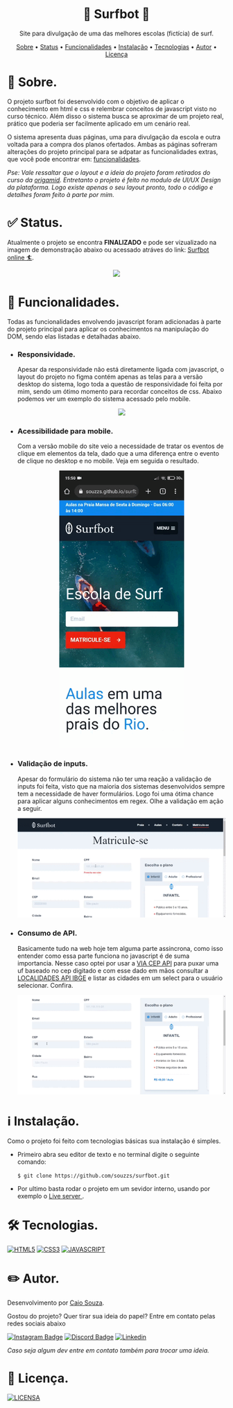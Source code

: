 <p><h1 align="center">🌊 Surfbot 🌊 </h1></p>
<p align="center">Site para divulgação de uma das melhores escolas (fictícia) de surf.</p>

<p align="center">
 <a href="#sobre">Sobre</a> •
  <a href="#status">Status</a> •
 <a href="#funcionalidades">Funcionalidades</a> • 
 <a href="#instalacao">Instalação</a> • 
 <a href="#tecnologias">Tecnologias</a> • 
 <a href="#autor">Autor</a> • 
 <a href="#licenca">Licença</a>
</p>

<div id="sobre">
  <h1>📎 Sobre. </h1>
  <p> O projeto surfbot foi desenvolvido com o objetivo de aplicar o conhecimento em html e css e relembrar conceitos de javascript visto no curso técnico. Além disso o  sistema busca se aproximar de um projeto real, prático que poderia ser facilmente aplicado em um cenário real.</p> 
  <p> O sistema apresenta duas páginas, uma para divulgação da escola e outra voltada para a compra dos planos ofertados. Ambas as páginas sofreram alterações do projeto principal para se adpatar as funcionalidades extras, que você pode encontrar em: <a href="#funcionalidades">funcionalidades</a>.
  </p>
  <p><em>Pse: Vale ressaltar que o layout e a ideia do projeto foram retirados do curso da <a href="https://www.origamid.com/">origamid</a>. Entretanto o projeto é feito no modulo de UI/UX Design da plataforma. Logo existe apenas o seu layout pronto, todo o código e detalhes foram feito à parte por mim.</em></p>
</div>
<div id="status">
  <h1>✅ Status.</h1>
  <p>Atualmente o projeto se encontra <b>FINALIZADO</b> e pode ser vizualizado na imagem de demonstração abaixo ou acessado atráves do link: <a   href="https://souzzs.github.io/surfbot/">Surfbot online 🏄</a>.</p>
  <p align="center"><img src="./images/surfbot-demo-prinicipal.gif"></p>
</div>

<div id="funcionalidades">
  <h1>🔧 Funcionalidades.</h1>
  <p>Todas as funcionalidades envolvendo javascript foram adicionadas à parte do projeto principal para aplicar os conhecimentos na manipulação do DOM, sendo elas
  listadas e detalhadas abaixo.</p>
  <ul>
    <li>
      <h3>Responsividade.</h3>
      <p>Apesar da responsividade não está diretamente ligada com javascript, o layout do projeto no figma contém apenas as telas para a versão desktop do sistema, logo toda a questão de responsividade foi feita por mim, sendo um ótimo momento para recordar conceitos de css. Abaixo podemos ver um exemplo do sistema acessado pelo mobile.</p>
      <p align="center"><img src="./images/surfbot-demo-mobile.gif"></p>
    </li>
    <li>
      <h3>Acessibilidade para mobile.</h3>
      <p>Com a versão mobile do site veio a necessidade de tratar os eventos de clique em elementos da tela, dado que a uma diferença entre o evento de clique no desktop e no mobile. Veja em seguida o resultado.</p>
      <p align="center"><img src="./images/surfbot-demo-menus.gif"></p>
    </li>
    <li>
      <h3>Validação de inputs.</h3>
      <p>Apesar do formulário do sistema não ter uma reação a validação de inputs foi feita, visto que na maioria dos sistemas desenvolvidos sempre tem a necessidade de haver formulários. Logo foi uma ótima chance para aplicar alguns conhecimentos em regex. Olhe a validação em ação a seguir.</p>
      <p align="center"><img src="./images/surfbot-demo-validacao.gif"></p>
    </li>
    <li>
      <h3>Consumo de API.</h3>
      <p>Basicamente tudo na web hoje tem alguma parte assincrona, como isso entender como essa parte funciona no javascript é de suma importancia. Nesse caso optei por usar a <a href="https://viacep.com.br/">VIA CEP API</a> para puxar uma uf baseado no cep digitado e com esse dado em mãos consultar a <a href="https://servicodados.ibge.gov.br/api/docs/localidades">LOCALIDADES API IBGE</a> e listar as cidades em um select para o usuário selecionar. Confira.</p>
      <p align="center"><img src="./images/surfbot-demo-localizacao.gif"></p>
    </li>
  </ul>
</div>

<div id="instalacao">
   <h1>ℹ️ Instalação.</h1>
  <p>Como o projeto foi feito com tecnologias básicas sua instalação é simples.</p>
  <ul>
    <li>
      <p>Primeiro abra seu editor de texto e no terminal digite o seguinte comando:</p>
      <p><code>$ git clone https://github.com/souzzs/surfbot.git</code></p>
    </li>
    <li>
      <p>Por ultimo basta rodar o projeto em um sevidor interno, usando por exemplo o <a href="https://marketplace.visualstudio.com/items?itemName=ritwickdey.LiveServer">Live server </a>.
    </li>
  </ul>
</div>

<div id="tecnologias">
  <h1>🛠 Tecnologias.</h1>
  <p>
    <a href="https://developer.mozilla.org/pt-BR/docs/Web/HTML"><img src="https://img.shields.io/badge/HTML5-E34F26?style=for-the-badge&amp;logo=html5&amp;logoColor=white" alt="HTML5"></a>
    <a href="https://developer.mozilla.org/pt-BR/docs/Web/CSS"><img src="https://img.shields.io/badge/CSS3-1572B6?style=for-the-badge&amp;logo=css3&amp;logoColor=white" alt="CSS3"></a>
    <a href="https://developer.mozilla.org/pt-BR/docs/Web/JavaScript"><img src="https://img.shields.io/badge/JavaScript-F7DF1E?style=for-the-badge&amp;logo=javascript&amp;logoColor=black" alt="JAVASCRIPT"></a>
  </p>
</div>

<div id="autor">
  <h1>✏️ Autor.</h1>
  <p>Desenvolvimento por <a href="https://github.com/souzzs">Caio Souza</a>.</p>
  <p>Gostou do projeto? Quer tirar sua ideia do papel? Entre em contato pelas redes sociais abaixo</p>
  <p>
    <a href="https://instagram.com/seu-usuario/"><img src="https://img.shields.io/badge/Instagram-E4405F?style=for-the-badge&amp;logo=instagram&amp;logoColor=white" alt="Instagram Badge"></a>
    <a href="https://discord.gg/seu-server"><img src="https://img.shields.io/badge/Discord-7289DA?style=for-the-badge&amp;logo=discord&amp;logoColor=white" alt="Discord Badge"></a>
    <a href="https://www.linkedin.com/in/seu-usuario/"><img src="https://img.shields.io/badge/  LinkedIn-0077B5?style=for-the-badge&amp;logo=linkedin&amp;logoColor=white" alt="Linkedin"></a>
  </p>
  <p><em>Caso seja algum dev entre em contato também para trocar uma ideia.</em></p>
</div>

<div id='licenca'>
  <h1>🔖 Licença.</h1>
  <p><a href="/LICENSE"><img src="https://img.shields.io/badge/MIT License-E58080?style=for-the-badge&amp;logo=bookstack&amp;logoColor=white" alt="LICENSA"></a></p>
</div>

